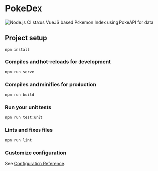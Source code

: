 # PokeDex
![Node.js CI status](https://github.com/toxicmender/PokeDex/workflows/Node.js%20CI/badge.svg)
VueJS based Pokemon Index using PokeAPI for data

## Project setup
```
npm install
```

### Compiles and hot-reloads for development
```
npm run serve
```

### Compiles and minifies for production
```
npm run build
```

### Run your unit tests
```
npm run test:unit
```

### Lints and fixes files
```
npm run lint
```

### Customize configuration
See [Configuration Reference](https://cli.vuejs.org/config/).
